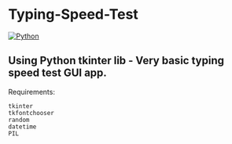 # Typing-Speed-Test
[![Python](https://img.shields.io/badge/Python-v3.6%2B-blue)]()

## Using Python tkinter lib - Very basic typing speed test GUI app.

Requirements:

```
tkinter
tkfontchooser
random
datetime
PIL
```
